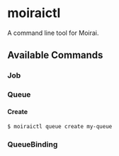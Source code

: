# moiraictl

A command line tool for Moirai.

## Available Commands

### Job

### Queue

#### Create

```shell
$ moiraictl queue create my-queue
```

### QueueBinding
